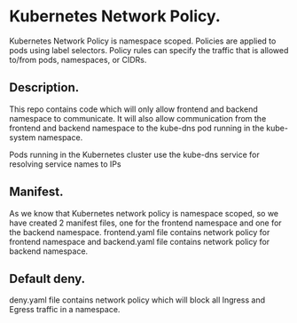 # Kubernetes Network Policy.
Kubernetes Network Policy is namespace scoped. Policies are applied to pods using label selectors. Policy rules can specify the traffic that is allowed to/from pods, namespaces, or CIDRs.

## Description.
This repo contains code which will only allow frontend and backend namespace to communicate. It will also allow communication from the frontend and backend namespace to the kube-dns pod running in the kube-system namespace. 

Pods running in the Kubernetes cluster use the kube-dns service for resolving service names to IPs

## Manifest.
As we know that Kubernetes network policy is namespace scoped, so we have created 2 manifest files, one for the frontend namespace and one for the backend namespace.
frontend.yaml file contains network policy for frontend namespace and backend.yaml file contains network policy for backend namespace.

## Default deny.
deny.yaml file contains network policy which will block all Ingress and Egress traffic in a namespace.
